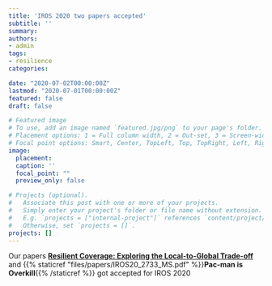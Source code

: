 ```yaml
---
title: 'IROS 2020 two papers accepted'
subtitle: ''
summary:
authors:
- admin
tags:
- resilience
categories:

date: "2020-07-02T00:00:00Z"
lastmod: "2020-07-01T00:00:00Z"
featured: false
draft: false

# Featured image
# To use, add an image named `featured.jpg/png` to your page's folder.
# Placement options: 1 = Full column width, 2 = Out-set, 3 = Screen-width
# Focal point options: Smart, Center, TopLeft, Top, TopRight, Left, Right, BottomLeft, Bottom, BottomRight
image:
  placement:
  caption: ''
  focal_point: ""
  preview_only: false

# Projects (optional).
#   Associate this post with one or more of your projects.
#   Simply enter your project's folder or file name without extension.
#   E.g. `projects = ["internal-project"]` references `content/project/deep-learning/index.md`.
#   Otherwise, set `projects = []`.
projects: []
---
```

Our papers [**Resilient Coverage: Exploring the Local-to-Global Trade-off**](https://arxiv.org/pdf/1910.01917) and {{% staticref "files/papers/IROS20_2733_MS.pdf" %}}**Pac-man is Overkill**{{% /staticref %}} got accepted for IROS 2020
